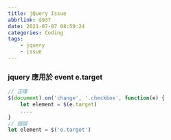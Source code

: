 ```yaml
---
title: jQuery Issue
abbrlink: d937
date: 2021-07-07 08:59:24
categories: Coding
tags:
	- jquery
	- issue
---
```


### jquery 應用於 event e.target
``` js
// 正確
$(document).on('change', '.checkbox', function(e) {
	let element = $(e.target)
	....
}
// 錯誤
let element = $('e.target')
```

<!--more-->
